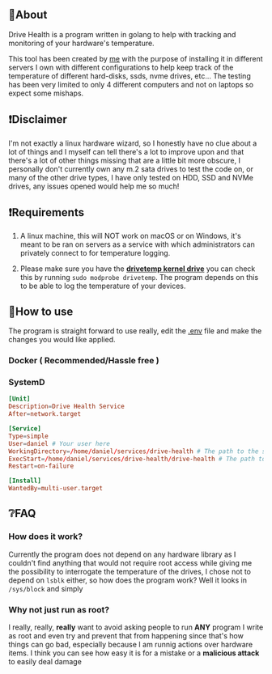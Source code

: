 ## 📖About

Drive Health is a program written in golang to help with tracking and monitoring of your hardware's temperature.

This tool has been created by [me](https://danlegt.com) with the purpose of installing it in different servers I own with different configurations to help keep track of the temperature of different hard-disks, ssds, nvme drives, etc... The testing has been very limited to only 4 different computers and not on laptops so expect some mishaps.

## ❗Disclaimer

I'm not exactly a linux hardware wizard, so I honestly have no clue about a lot of things and I myself can tell there's a lot to improve upon and that there's a lot of other things missing that are a little bit more obscure, I personally don't currently own any m.2 sata drives to test the code on, or many of the other drive types, I have only tested on HDD, SSD and NVMe drives, any issues opened would help me so much!

## ❗Requirements
1. A linux machine, this will NOT work on macOS or on Windows, it's meant to be ran on servers as a service with which administrators can privately connect to for temperature logging.

2. Please make sure you have the [**drivetemp kernel drive**](https://docs.kernel.org/hwmon/drivetemp.html) you can check this by running `sudo modprobe drivetemp`.
The program depends on this to be able to log the temperature of your devices.


## 📖How to use

The program is straight forward to use really, edit the [.env](./.env) file and make the changes you would like applied.

### Docker ( Recommended/Hassle free )

### SystemD
```toml
[Unit]
Description=Drive Health Service
After=network.target

[Service]
Type=simple
User=daniel # Your user here
WorkingDirectory=/home/daniel/services/drive-health # The path to the service's directory
ExecStart=/home/daniel/services/drive-health/drive-health # The path to the binary
Restart=on-failure

[Install]
WantedBy=multi-user.target
```

## ❔FAQ

### How does it work?
Currently the program does not depend on any hardware library as I couldn't find anything that would not require root access while giving me the possibility to interrogate the temperature of the drives, I chose not to depend on `lsblk` either, so how does the program work? Well it looks in `/sys/block` and simply

### Why not just run as root?
I really, really, **really** want to avoid asking people to run **ANY** program I write as root and even try and prevent that from happening since that's how things can go bad, especially because I am runnig actions over hardware items. I think you can see how easy it is for a mistake or a **malicious attack** to easily deal damage